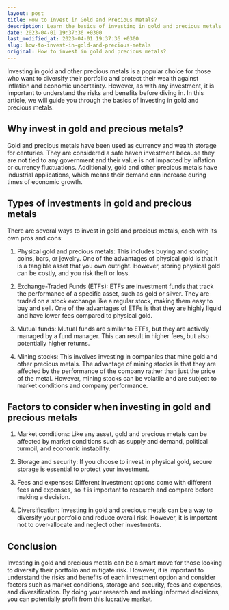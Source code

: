 ```yaml
---
layout: post
title: How to Invest in Gold and Precious Metals?
description: Learn the basics of investing in gold and precious metals by reading this article. Find out how to make an informed decision when investing in this profitable market.
date: 2023-04-01 19:37:36 +0300
last_modified_at: 2023-04-01 19:37:36 +0300
slug: how-to-invest-in-gold-and-precious-metals
original: How to invest in gold and precious metals?
---
```

Investing in gold and other precious metals is a popular choice for those who want to diversify their portfolio and protect their wealth against inflation and economic uncertainty. However, as with any investment, it is important to understand the risks and benefits before diving in. In this article, we will guide you through the basics of investing in gold and precious metals.

## Why invest in gold and precious metals?

Gold and precious metals have been used as currency and wealth storage for centuries. They are considered a safe haven investment because they are not tied to any government and their value is not impacted by inflation or currency fluctuations. Additionally, gold and other precious metals have industrial applications, which means their demand can increase during times of economic growth.

## Types of investments in gold and precious metals

There are several ways to invest in gold and precious metals, each with its own pros and cons:

1. Physical gold and precious metals: This includes buying and storing coins, bars, or jewelry. One of the advantages of physical gold is that it is a tangible asset that you own outright. However, storing physical gold can be costly, and you risk theft or loss.

2. Exchange-Traded Funds (ETFs): ETFs are investment funds that track the performance of a specific asset, such as gold or silver. They are traded on a stock exchange like a regular stock, making them easy to buy and sell. One of the advantages of ETFs is that they are highly liquid and have lower fees compared to physical gold.

3. Mutual funds: Mutual funds are similar to ETFs, but they are actively managed by a fund manager. This can result in higher fees, but also potentially higher returns.

4. Mining stocks: This involves investing in companies that mine gold and other precious metals. The advantage of mining stocks is that they are affected by the performance of the company rather than just the price of the metal. However, mining stocks can be volatile and are subject to market conditions and company performance.

## Factors to consider when investing in gold and precious metals

1. Market conditions: Like any asset, gold and precious metals can be affected by market conditions such as supply and demand, political turmoil, and economic instability.

2. Storage and security: If you choose to invest in physical gold, secure storage is essential to protect your investment.

3. Fees and expenses: Different investment options come with different fees and expenses, so it is important to research and compare before making a decision.

4. Diversification: Investing in gold and precious metals can be a way to diversify your portfolio and reduce overall risk. However, it is important not to over-allocate and neglect other investments.

## Conclusion

Investing in gold and precious metals can be a smart move for those looking to diversify their portfolio and mitigate risk. However, it is important to understand the risks and benefits of each investment option and consider factors such as market conditions, storage and security, fees and expenses, and diversification. By doing your research and making informed decisions, you can potentially profit from this lucrative market.